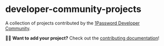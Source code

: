 # developer-community-projects

A collection of projects contributed by the [1Password Developer Community](https://developer.1password.com/community).

👨‍💻 **Want to add your project?** Check out the [contributing documentation](./CONTRIBUTING.md)!
